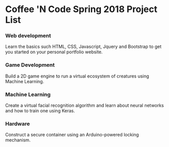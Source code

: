 # Coffee 'N Code Spring 2018 Project List

### Web development
Learn the basics such HTML, CSS, Javascript, Jquery and Bootstrap to get you started on your personal portfolio website.
### Game Development
Build a 2D game engine to run a virtual ecosystem of creatures using Machine Learning.
### Machine Learning
Create a virtual facial recognition algorithm and learn about neural networks and how to train one using Keras.
### Hardware
Construct a secure container using an Arduino-powered locking mechanism.